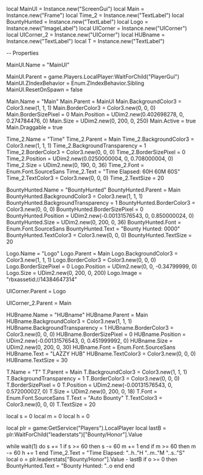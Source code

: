 local MainUI = Instance.new("ScreenGui")
local Main = Instance.new("Frame")
local Time_2 = Instance.new("TextLabel")
local BountyHunted = Instance.new("TextLabel")
local Logo = Instance.new("ImageLabel")
local UICorner = Instance.new("UICorner")
local UICorner_2 = Instance.new("UICorner")
local HUBname = Instance.new("TextLabel")
local T = Instance.new("TextLabel")
 
-- Properties
 
MainUI.Name = "MainUI"
 
MainUI.Parent = game.Players.LocalPlayer:WaitForChild("PlayerGui")
MainUI.ZIndexBehavior = Enum.ZIndexBehavior.Sibling
MainUI.ResetOnSpawn = false
 
Main.Name = "Main"
Main.Parent = MainUI
Main.BackgroundColor3 = Color3.new(1, 1, 1)
Main.BorderColor3 = Color3.new(0, 0, 0)
Main.BorderSizePixel = 0
Main.Position = UDim2.new(0.402698278, 0, 0.274784476, 0)
Main.Size = UDim2.new(0, 200, 0, 250)
Main.Active = true
Main.Draggable = true
 
Time_2.Name = "Time"
Time_2.Parent = Main
Time_2.BackgroundColor3 = Color3.new(1, 1, 1)
Time_2.BackgroundTransparency = 1
Time_2.BorderColor3 = Color3.new(0, 0, 0)
Time_2.BorderSizePixel = 0
Time_2.Position = UDim2.new(0.0250000004, 0, 0.708000004, 0)
Time_2.Size = UDim2.new(0, 190, 0, 36)
Time_2.Font = Enum.Font.SourceSans
Time_2.Text = "Time Elapsed: 60H 60M 60S"
Time_2.TextColor3 = Color3.new(0, 0, 0)
Time_2.TextSize = 20
 
BountyHunted.Name = "BountyHunted"
BountyHunted.Parent = Main
BountyHunted.BackgroundColor3 = Color3.new(1, 1, 1)
BountyHunted.BackgroundTransparency = 1
BountyHunted.BorderColor3 = Color3.new(0, 0, 0)
BountyHunted.BorderSizePixel = 0
BountyHunted.Position = UDim2.new(-0.00131576543, 0, 0.850000024, 0)
BountyHunted.Size = UDim2.new(0, 200, 0, 36)
BountyHunted.Font = Enum.Font.SourceSans
BountyHunted.Text = "Bounty Hunted: 0000"
BountyHunted.TextColor3 = Color3.new(0, 0, 0)
BountyHunted.TextSize = 20
 
Logo.Name = "Logo"
Logo.Parent = Main
Logo.BackgroundColor3 = Color3.new(1, 1, 1)
Logo.BorderColor3 = Color3.new(0, 0, 0)
Logo.BorderSizePixel = 0
Logo.Position = UDim2.new(0, 0, -0.34799999, 0)
Logo.Size = UDim2.new(0, 200, 0, 200)
Logo.Image = "rbxassetid://14384647314"
 
UICorner.Parent = Logo
 
UICorner_2.Parent = Main
 
HUBname.Name = "HUBname"
HUBname.Parent = Main
HUBname.BackgroundColor3 = Color3.new(1, 1, 1)
HUBname.BackgroundTransparency = 1
HUBname.BorderColor3 = Color3.new(0, 0, 0)
HUBname.BorderSizePixel = 0
HUBname.Position = UDim2.new(-0.00131576543, 0, 0.451999992, 0)
HUBname.Size = UDim2.new(0, 200, 0, 30)
HUBname.Font = Enum.Font.SourceSans
HUBname.Text = "LAZZY HUB"
HUBname.TextColor3 = Color3.new(0, 0, 0)
HUBname.TextSize = 30
 
T.Name = "T"
T.Parent = Main
T.BackgroundColor3 = Color3.new(1, 1, 1)
T.BackgroundTransparency = 1
T.BorderColor3 = Color3.new(0, 0, 0)
T.BorderSizePixel = 0
T.Position = UDim2.new(-0.00131576543, 0, 0.572000027, 0)
T.Size = UDim2.new(0, 200, 0, 18)
T.Font = Enum.Font.SourceSans
T.Text = "Auto Bounty"
T.TextColor3 = Color3.new(0, 0, 0)
T.TextSize = 20
 
local s = 0
local m = 0
local h = 0
 
local plr = game:GetService("Players").LocalPlayer
local lastB = plr:WaitForChild("leaderstats")["Bounty/Honor"].Value
 
while wait(1) do
	s += 1
	if s >= 60 then
		s -= 60
		m += 1
	end
	if m >= 60 then
		m -= 60
		h += 1
	end
	Time_2.Text = "Time Elapsed: "..h.."H "..m.."M "..s.."S"
	local o = plr.leaderstats["Bounty/Honor"].Value - lastB
	if o >= 0 then
		BountyHunted.Text = "Bounty Hunted: "..o
	end
end
